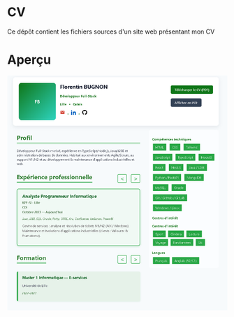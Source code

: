 # CV
Ce dépôt contient les fichiers sources d'un site web présentant mon CV

# Aperçu
![alt text](documents/image.png)